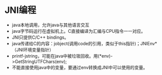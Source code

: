 # JNI编程
* java本地调用，允许java与其他语言交互
* java字节码运行在虚拟机上。C直接编译为汇编与CPU指令一一对应。
* JNI只提供C/C++ bindings。
* java传递给C的内容：jobject(调用code的引用，类似于this指针)；JNIEnv*（JNI环境变量指针）
* printf-jstring，可能在java中被垃圾回收。用(*env)->GetStringUTFChars(env);
* 不能直接使用java中的变量，要通过env转换成JNI中可以使用的变量。


